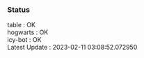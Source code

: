 ### Status


table : OK  
hogwarts : OK  
icy-bot : OK  
Latest Update : 2023-02-11 03:08:52.072950
